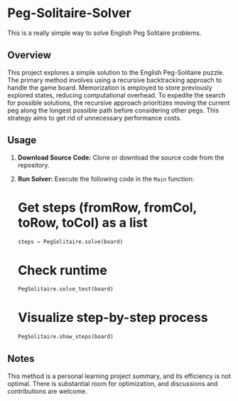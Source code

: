 # Peg-Solitaire-Solver
This is a really simple way to solve English Peg Solitaire problems.

## Overview
This project explores a simple solution to the English Peg-Solitaire puzzle. The primary method involves using a recursive backtracking approach to handle the game board. Memorization is employed to store previously explored states, reducing computational overhead. To expedite the search for possible solutions, the recursive approach prioritizes moving the current peg along the longest possible path before considering other pegs. This strategy aims to get rid of unnecessary performance costs.

## Usage
1. **Download Source Code:**
   Clone or download the source code from the repository.

2. **Run Solver:**
   Execute the following code in the `Main` function:
   
   # Get steps (fromRow, fromCol, toRow, toCol) as a list
   ```python
   steps = PegSolitaire.solve(board)
   ```
   
   # Check runtime
   ```python
   PegSolitaire.solve_test(board)
   ```
   
   # Visualize step-by-step process
   ```python
   PegSolitaire.show_steps(board)
   ```

## Notes
This method is a personal learning project summary, and its efficiency is not optimal. There is substantial room for optimization, and discussions and contributions are welcome.
